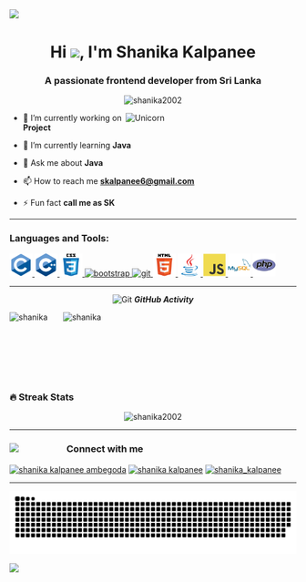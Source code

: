 <!--horizontal divider(gradiant)-->
<img src="https://user-images.githubusercontent.com/73097560/115834477-dbab4500-a447-11eb-908a-139a6edaec5c.gif">

<h1 align="center">Hi <img src="https://media.giphy.com/media/hvRJCLFzcasrR4ia7z/giphy.gif" width="35">, I'm Shanika Kalpanee</h1>
<h3 align="center">A passionate frontend developer from Sri Lanka</h3>

<p align="center"> <img src="https://komarev.com/ghpvc/?username=shanika2002&label=Profile%20views&color=0e75b6&style=flat" alt="shanika2002" /> </p>

<img align="right" width=300px alt="Unicorn" src="https://c.tenor.com/GN73MKBawZYAAAAi/busy-cute.gif" />



- 🔭 I’m currently working on **Project**

- 🌱 I’m currently learning **Java**

- 💬 Ask me about **Java**

- 📫 How to reach me **skalpanee6@gmail.com**

- ⚡ Fun fact **call me as SK**

---

<h3 align="left">Languages and Tools:</h3>
<p align="left"> <a href="https://www.cprogramming.com/" target="_blank" rel="noreferrer"> <img src="https://raw.githubusercontent.com/devicons/devicon/master/icons/c/c-original.svg" alt="c" width="40" height="40"/> </a> <a href="https://www.w3schools.com/cpp/" target="_blank" rel="noreferrer"> <img src="https://raw.githubusercontent.com/devicons/devicon/master/icons/cplusplus/cplusplus-original.svg" alt="cplusplus" width="40" height="40"/> </a> <a href="https://www.w3schools.com/css/" target="_blank" rel="noreferrer"> <img src="https://raw.githubusercontent.com/devicons/devicon/master/icons/css3/css3-original-wordmark.svg" alt="css3" width="40" height="40"/> </a> <a href="https://getbootstrap.com" target="_blank" rel="noreferrer"> <img src="https://raw.githubusercontent.com/Scar1109/skill-icons/59059d9d1a2c092696dc66e00931cc1181a4ce1f/icons/Bootstrap.svg" alt="bootstrap" width="40" height="40"/> </a> <a href="https://git-scm.com/" target="_blank" rel="noreferrer"> <img src="https://www.vectorlogo.zone/logos/git-scm/git-scm-icon.svg" alt="git" width="40" height="40"/> </a> <a href="https://www.w3.org/html/" target="_blank" rel="noreferrer"> <img src="https://raw.githubusercontent.com/devicons/devicon/master/icons/html5/html5-original-wordmark.svg" alt="html5" width="40" height="40"/> </a> <a href="https://www.java.com" target="_blank" rel="noreferrer"> <img src="https://raw.githubusercontent.com/devicons/devicon/master/icons/java/java-original.svg" alt="java" width="40" height="40"/> </a> <a href="https://developer.mozilla.org/en-US/docs/Web/JavaScript" target="_blank" rel="noreferrer"> <img src="https://raw.githubusercontent.com/devicons/devicon/master/icons/javascript/javascript-original.svg" alt="javascript" width="40" height="40"/> </a> <a href="https://www.mysql.com/" target="_blank" rel="noreferrer"> <img src="https://raw.githubusercontent.com/devicons/devicon/master/icons/mysql/mysql-original-wordmark.svg" alt="mysql" width="40" height="40"/> </a> <a href="https://www.php.net" target="_blank" rel="noreferrer"> <img src="https://raw.githubusercontent.com/devicons/devicon/master/icons/php/php-original.svg" alt="php" width="40" height="40"/> </a> </p>

---

<p align="center">
 <img src="https://media.giphy.com/media/W5eoZHPpUx9sapR0eu/giphy.gif" width="30px" alt="Git"/>&nbsp;<i><b>GitHub Activity</b></i></p>
 
<p><img align="left" src="https://github-readme-stats.vercel.app/api/top-langs?username=shanika2002&show_icons=true&locale=en&layout=compact&theme=chartreuse-dark" alt="shanika" /></p>
<p>&nbsp;<img align="right" src="https://github-readme-stats.vercel.app/api?username=shanika2002&show_icons=true&locale=en&theme=chartreuse-dark" alt="shanika" width="410" /></p>
<br><br><br><br><br>

### 🔥 Streak Stats
<p align="center"><img src="https://github-readme-streak-stats.herokuapp.com/?user=shanika2002&theme=algolia" alt="shanika2002"  /></p>



-----

<h3> <img src='https://raw.githubusercontent.com/ShahriarShafin/ShahriarShafin/main/Assets/handshake.gif' width="100px" align="left">Connect with me </h3>
<p align="left">
<a href="https://linkedin.com/in/shanika kalpanee ambegoda" target="blank"><img align="center" src="https://raw.githubusercontent.com/rahuldkjain/github-profile-readme-generator/master/src/images/icons/Social/linked-in-alt.svg" alt="shanika kalpanee ambegoda" height="30" width="40" /></a>
<a href="https://fb.com/shanika kalpanee" target="blank"><img align="center" src="https://raw.githubusercontent.com/rahuldkjain/github-profile-readme-generator/master/src/images/icons/Social/facebook.svg" alt="shanika kalpanee" height="30" width="40" /></a>
<a href="https://instagram.com/shanika_kalpanee" target="blank"><img align="center" src="https://raw.githubusercontent.com/rahuldkjain/github-profile-readme-generator/master/src/images/icons/Social/instagram.svg" alt="shanika_kalpanee" height="30" width="40" /></a>
</p>

----

<p align="center">
  <img  src="https://raw.githubusercontent.com/Elanza-48/Elanza-48/main/resources/img/github-contribution-grid-snake.svg"
    alt="example" />
</p>



<!--horizontal divider(gradiant)-->
<img src="https://user-images.githubusercontent.com/73097560/115834477-dbab4500-a447-11eb-908a-139a6edaec5c.gif">
